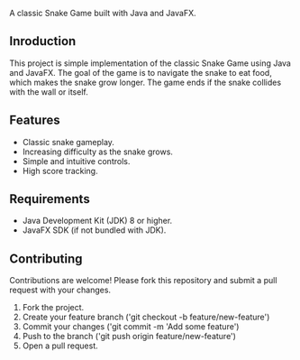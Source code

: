 A classic Snake Game built with Java and JavaFX.

## Inroduction

 This project is simple implementation of the classic Snake Game using Java and JavaFX. The goal of the game is to navigate the snake to eat food, which makes the snake grow longer. The game ends if the snake collides with the wall or itself.

 ## Features

 - Classic snake gameplay.
 - Increasing difficulty as the snake grows.
 - Simple and intuitive controls.
 - High score tracking.

 ## Requirements

 - Java Development Kit (JDK) 8 or higher.
 - JavaFX SDK (if not bundled with JDK).

 ## Contributing

 Contributions are welcome! Please fork this repository and submit a pull request with your changes.

 1. Fork the project.
 2. Create your feature branch ('git checkout -b feature/new-feature')
 3. Commit your changes ('git commit -m 'Add some feature')
 4. Push to the branch ('git push origin feature/new-feature')
 5. Open a pull request.
